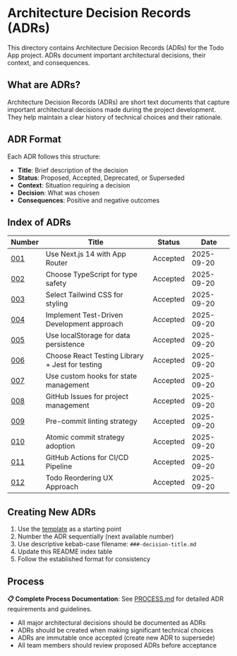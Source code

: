 # Architecture Decision Records (ADRs)

This directory contains Architecture Decision Records (ADRs) for the Todo App project.
ADRs document important architectural decisions, their context, and consequences.

## What are ADRs?

Architecture Decision Records (ADRs) are short text documents that capture important architectural
decisions made during the project development. They help maintain a clear history of technical choices
and their rationale.

## ADR Format

Each ADR follows this structure:

- **Title**: Brief description of the decision
- **Status**: Proposed, Accepted, Deprecated, or Superseded
- **Context**: Situation requiring a decision
- **Decision**: What was chosen
- **Consequences**: Positive and negative outcomes

## Index of ADRs

| Number                                    | Title                                           | Status   | Date       |
| ----------------------------------------- | ----------------------------------------------- | -------- | ---------- |
| [001](001-nextjs-app-router.md)           | Use Next.js 14 with App Router                  | Accepted | 2025-09-20 |
| [002](002-typescript-adoption.md)         | Choose TypeScript for type safety               | Accepted | 2025-09-20 |
| [003](003-tailwind-css-styling.md)        | Select Tailwind CSS for styling                 | Accepted | 2025-09-20 |
| [004](004-test-driven-development.md)     | Implement Test-Driven Development approach      | Accepted | 2025-09-20 |
| [005](005-localstorage-persistence.md)    | Use localStorage for data persistence           | Accepted | 2025-09-20 |
| [006](006-testing-framework-choice.md)    | Choose React Testing Library + Jest for testing | Accepted | 2025-09-20 |
| [007](007-state-management-approach.md)   | Use custom hooks for state management           | Accepted | 2025-09-20 |
| [008](008-github-issues-workflow.md)      | GitHub Issues for project management            | Accepted | 2025-09-20 |
| [009](009-pre-commit-linting-strategy.md) | Pre-commit linting strategy                     | Accepted | 2025-09-20 |
| [010](010-atomic-commit-strategy.md)      | Atomic commit strategy adoption                 | Accepted | 2025-09-20 |
| [011](011-github-actions-ci-cd.md)        | GitHub Actions for CI/CD Pipeline               | Accepted | 2025-09-20 |
| [012](012-todo-reordering-ux-approach.md) | Todo Reordering UX Approach                     | Accepted | 2025-09-20 |

## Creating New ADRs

1. Use the [template](template.md) as a starting point
2. Number the ADR sequentially (next available number)
3. Use descriptive kebab-case filename: `###-decision-title.md`
4. Update this README index table
5. Follow the established format for consistency

## Process

**📋 Complete Process Documentation**: See [PROCESS.md](PROCESS.md) for detailed ADR requirements and guidelines.

- All major architectural decisions should be documented as ADRs
- ADRs should be created when making significant technical choices
- ADRs are immutable once accepted (create new ADR to supersede)
- All team members should review proposed ADRs before acceptance
